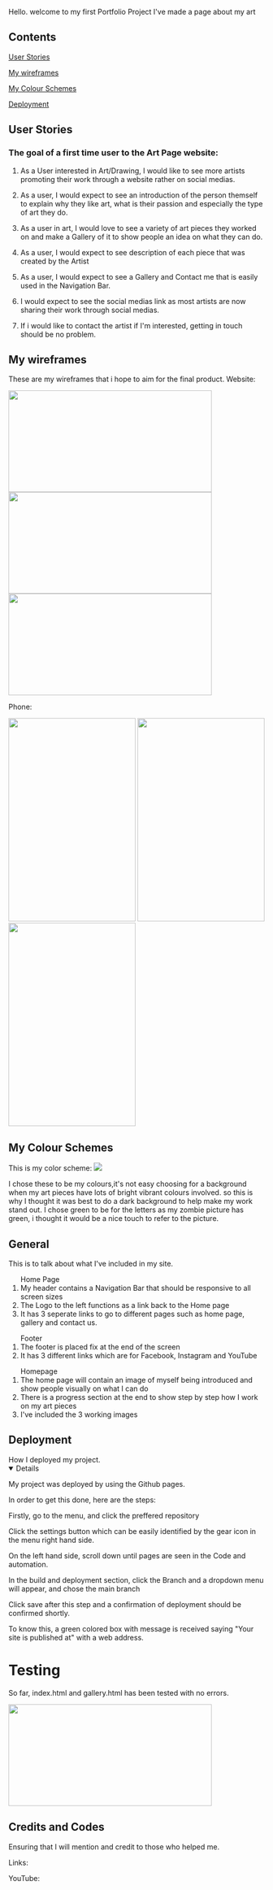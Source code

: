 Hello. welcome to my first Portfolio Project 
I've made a page about my art

## Contents 

[User Stories](#user-stories "Go to User-stories")

[My wireframes](#my-wireframes "Go to my-wireframes")

[My Colour Schemes](#my-colour-schemes "Go to my-wireframes")


[ Deployment ](#deployment  "Go to my-wireframes")

## User Stories
### The goal of a first time user to the Art Page website:

1. As a User interested in Art/Drawing, I would like to see more artists promoting their work through a website rather on social medias. 

2. As a user, I would expect to see an introduction of the person themself to explain why they like art, what is their passion and especially the type of art they do.

3. As a user in art, I would love to see a variety of art pieces they worked on and make a Gallery of it to show people an idea on what they can do. 

4. As a user, I would expect to see description of each piece that was created by the Artist

5. As a user, I would expect to see a Gallery and Contact me that is easily used in the Navigation Bar.

6. I would expect to see the social medias link as most artists are now sharing their work through social medias.

7. If i would like to contact the artist if I'm interested, getting in touch should be no problem. 


## My wireframes 
These are my wireframes that i hope to aim for the final product.
Website:

<img src="assets/documentation/Website Home.png" width="400" height="200"> 
<img src="assets/documentation/Website Gallery .png" width="400" height="200"> 
<img src="assets/documentation/Website Contact .png" width="400" height="200"> 

Phone: 

<img src="assets/documentation/Home Phone.png" width="250" height="400">
<img src="assets/documentation/Gallery Phone.png" width="250" height="400">
<img src="assets/documentation/Contact Phone.png" width="250" height="400">

## My Colour Schemes 
This is my color scheme: 
<img src="assets/documentation/colour.png" >

I chose these to be my colours,it's not easy choosing for a background when my art pieces
have lots of bright vibrant colours involved. so this is why I thought it was best to do 
a dark background to help make my work stand out. I chose green to be for the letters as my zombie picture has green, i thought it would be a nice touch to refer to the picture. 

## General 

This is to talk about what I've included in my site. 
<ol>Home Page
<li>My header contains a Navigation Bar that should be responsive to all screen sizes</li>
<li> The Logo to the left functions as a link back to the Home page</li>
<li>It has 3 seperate links to go to different pages such as home page, gallery and contact us. </li>
</ol>

<ol>Footer
<li>The footer is placed fix at the end of the screen</li>
<li>It has 3 different links which are for Facebook, Instagram and YouTube</li>
</ol>

<ol>Homepage
<li>The home page will contain an image of myself being introduced and show people visually on what I can do</li>
<li>There is a progress section at the end to show step by step how I work on my art pieces</li>
<li>I've included the 3 working images</li>
</ol>



## Deployment 
<summary><a>How I deployed my project.</a></summary>
<details open>


My project was deployed by using the Github pages. 

In order to get this done, here are the steps:

Firstly, go to the menu, and click the preffered repository

Click the settings button which can be easily identified by the gear icon in the menu right hand side. 

On the left hand side, scroll down until pages are seen in the Code and automation.

In the build and deployment section, click the Branch and a dropdown menu will appear, and chose the main branch

Click save after this step and a confirmation of deployment should be confirmed shortly. 

To know this, a green colored box with message is received saying "Your site is published at" with a web address. 


# Testing 

So far, index.html and gallery.html has been tested with no errors.

<img src="assets/documentation/code_screenshot.png" width="400" height="200">

## Credits and Codes

Ensuring that I will mention and credit to those who helped me.

Links:

YouTube:
